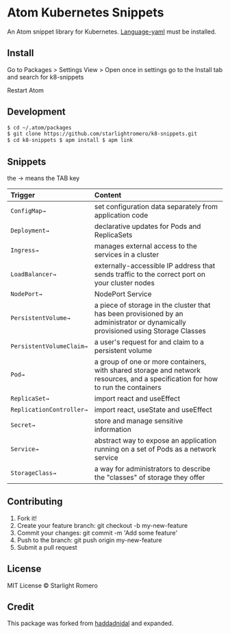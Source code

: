 # Atom Kubernetes Snippets

An Atom snippet library for Kubernetes. [Language-yaml](https://atom.io/packages/language-yaml) must be installed.

## Install

Go to Packages > Settings View > Open once in settings go to the Install tab and search for k8-snippets

Restart Atom

## Development

```sh
$ cd ~/.atom/packages
$ git clone https://github.com/starlightromero/k8-snippets.git
$ cd k8-snippets $ apm install $ apm link
```

## Snippets

the → means the TAB key

Trigger                  | Content
:----------------------- | :-------------------------------------------------------------------------------------------------------------------------------
`ConfigMap→`             | set configuration data separately from application code
`Deployment→`            | declarative updates for Pods and ReplicaSets
`Ingress→`               | manages external access to the services in a cluster
`LoadBalancer→`          | externally-accessible IP address that sends traffic to the correct port on your cluster nodes
`NodePort→`              | NodePort Service
`PersistentVolume→`      | a piece of storage in the cluster that has been provisioned by an administrator or dynamically provisioned using Storage Classes
`PersistentVolumeClaim→` | a user's request for and claim to a persistent volume
`Pod→`                   | a group of one or more containers, with shared storage and network resources, and a specification for how to run the containers
`ReplicaSet→`            | import react and useEffect
`ReplicationController→` | import react, useState and useEffect
`Secret→`                | store and manage sensitive information
`Service→`               | abstract way to expose an application running on a set of Pods as a network service
`StorageClass→`          | a way for administrators to describe the "classes" of storage they offer

## Contributing

1. Fork it!
2. Create your feature branch: git checkout -b my-new-feature
3. Commit your changes: git commit -m 'Add some feature'
4. Push to the branch: git push origin my-new-feature
5. Submit a pull request

## License

MIT License © Starlight Romero

## Credit

This package was forked from [haddadnidal](https://github.com/haddadnidal/Kubernetes-snippet) and expanded.
